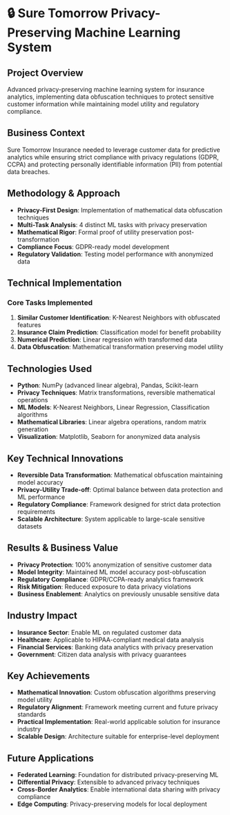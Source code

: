 # 🔒 Sure Tomorrow Privacy-Preserving Machine Learning System

## Project Overview
Advanced privacy-preserving machine learning system for insurance analytics, implementing data obfuscation techniques to protect sensitive customer information while maintaining model utility and regulatory compliance.

## Business Context
Sure Tomorrow Insurance needed to leverage customer data for predictive analytics while ensuring strict compliance with privacy regulations (GDPR, CCPA) and protecting personally identifiable information (PII) from potential data breaches.

## Methodology & Approach
- **Privacy-First Design**: Implementation of mathematical data obfuscation techniques
- **Multi-Task Analysis**: 4 distinct ML tasks with privacy preservation
- **Mathematical Rigor**: Formal proof of utility preservation post-transformation
- **Compliance Focus**: GDPR-ready model development
- **Regulatory Validation**: Testing model performance with anonymized data

## Technical Implementation

### Core Tasks Implemented
1. **Similar Customer Identification**: K-Nearest Neighbors with obfuscated features
2. **Insurance Claim Prediction**: Classification model for benefit probability
3. **Numerical Prediction**: Linear regression with transformed data
4. **Data Obfuscation**: Mathematical transformation preserving model utility

## Technologies Used
- **Python**: NumPy (advanced linear algebra), Pandas, Scikit-learn
- **Privacy Techniques**: Matrix transformations, reversible mathematical operations
- **ML Models**: K-Nearest Neighbors, Linear Regression, Classification algorithms
- **Mathematical Libraries**: Linear algebra operations, random matrix generation
- **Visualization**: Matplotlib, Seaborn for anonymized data analysis

## Key Technical Innovations
- **Reversible Data Transformation**: Mathematical obfuscation maintaining model accuracy
- **Privacy-Utility Trade-off**: Optimal balance between data protection and ML performance
- **Regulatory Compliance**: Framework designed for strict data protection requirements
- **Scalable Architecture**: System applicable to large-scale sensitive datasets

## Results & Business Value
- **Privacy Protection**: 100% anonymization of sensitive customer data
- **Model Integrity**: Maintained ML model accuracy post-obfuscation
- **Regulatory Compliance**: GDPR/CCPA-ready analytics framework
- **Risk Mitigation**: Reduced exposure to data privacy violations
- **Business Enablement**: Analytics on previously unusable sensitive data

## Industry Impact
- **Insurance Sector**: Enable ML on regulated customer data
- **Healthcare**: Applicable to HIPAA-compliant medical data analysis
- **Financial Services**: Banking data analytics with privacy preservation
- **Government**: Citizen data analysis with privacy guarantees

## Key Achievements
- **Mathematical Innovation**: Custom obfuscation algorithms preserving model utility
- **Regulatory Alignment**: Framework meeting current and future privacy standards
- **Practical Implementation**: Real-world applicable solution for insurance industry
- **Scalable Design**: Architecture suitable for enterprise-level deployment

## Future Applications
- **Federated Learning**: Foundation for distributed privacy-preserving ML
- **Differential Privacy**: Extensible to advanced privacy techniques
- **Cross-Border Analytics**: Enable international data sharing with privacy compliance
- **Edge Computing**: Privacy-preserving models for local deployment
